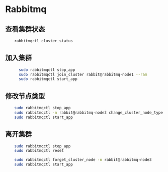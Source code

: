 # Rabbitmq

## 查看集群状态
``` sh
    rabbitmqctl cluster_status
```

## 加入集群
``` sh
      sudo rabbitmqctl stop_app      
      sudo rabbitmqctl join_cluster rabbit@rabbitmq-node1 --ram
      sudo rabbitmqctl start_app
```

## 修改节点类型
``` sh
    sudo rabbitmqctl stop_app    
    sudo rabbitmqctl -n rabbit@rabbitmq-node3 change_cluster_node_type ram
    sudo rabbitmqctl start_app
```

## 离开集群
``` sh
    sudo rabbitmqctl stop_app
    sudo rabbitmqctl reset 

    sudo rabbitmqctl forget_cluster_node -n rabbit@rabbitmq-node3
    sudo rabbitmqctl start_app
```
